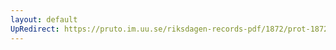 ```yaml
---
layout: default
UpRedirect: https://pruto.im.uu.se/riksdagen-records-pdf/1872/prot-1872--fk--126/prot-1872--fk--126_006.pdf
---
```

